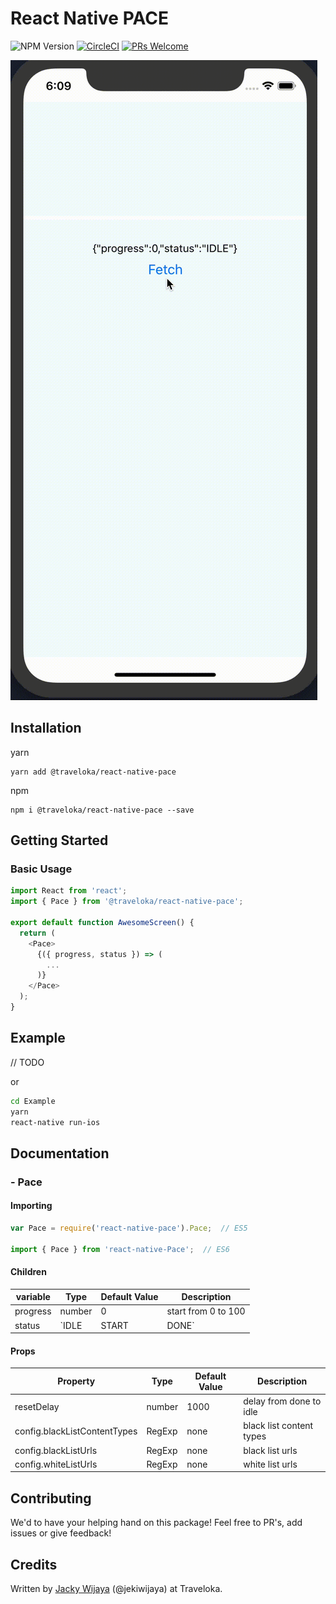 # React Native PACE

![NPM Version](https://badge.fury.io/js/react-native-pace.svg) [![CircleCI](https://circleci.com/gh/traveloka/react-native-pace/tree/master.svg?style=shield&circle-token=ab2fa2d1fdea74636ee3132e16c82003cdc95383)](https://circleci.com/gh/traveloka/react-native-pace) [![PRs Welcome](https://img.shields.io/badge/PRs-welcome-brightgreen.svg?style=flat-square)](http://makeapullrequest.com)

![preview](docs/demo.gif)

## Installation

yarn

```
yarn add @traveloka/react-native-pace
```

npm

```
npm i @traveloka/react-native-pace --save
```

## Getting Started

### Basic Usage

```javascript
import React from 'react';
import { Pace } from '@traveloka/react-native-pace';

export default function AwesomeScreen() {
  return (
    <Pace>
      {({ progress, status }) => (
        ...
      )}
    </Pace>
  );
}
```

## Example
// TODO

or

```bash
cd Example
yarn
react-native run-ios
```

## Documentation

### - Pace

#### Importing
```javascript
var Pace = require('react-native-pace').Pace;  // ES5

import { Pace } from 'react-native-Pace';  // ES6
```

#### Children
| variable | Type                  | Default Value | Description         |
| -------- | --------------------- | ------------- | ------------------- |
| progress | number                | 0             | start from 0 to 100 |
| status   | `IDLE | START | DONE` | IDLE          | status of progress  |

#### Props
| Property                     | Type   | Default Value | Description              |
| ---------------------------- | ------ | ------------- | ------------------------ |
| resetDelay                   | number | 1000          | delay from done to idle  |
| config.blackListContentTypes | RegExp | none          | black list content types |
| config.blackListUrls         | RegExp | none          | black list urls          |
| config.whiteListUrls         | RegExp | none          | white list urls          |

## Contributing

We'd to have your helping hand on this package! Feel free to PR's, add issues or give feedback!

## Credits
Written by [Jacky Wijaya](https://www.linkedin.com/in/jacky-wijaya-125b90b6/) (@jekiwijaya) at Traveloka.
